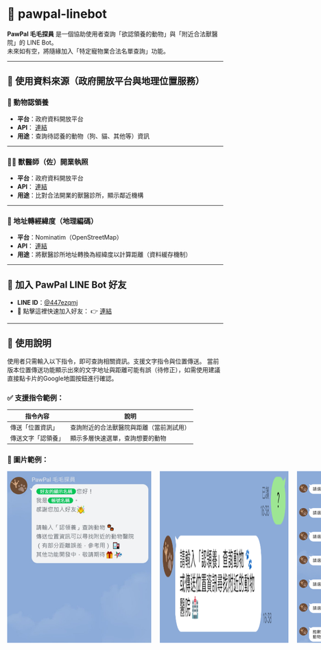 # 🐾 pawpal-linebot

**PawPal 毛毛探員** 是一個協助使用者查詢「欲認領養的動物」與「附近合法獸醫院」的 LINE Bot。  
未來如有空，將隨緣加入「特定寵物業合法名單查詢」功能。

---

## 🔗 使用資料來源（政府開放平台與地理位置服務）

### 🐶 動物認領養
- **平台**：政府資料開放平台
- **API**：  [連結](https://data.moa.gov.tw/Service/OpenData/TransService.aspx?UnitId=QcbUEzN6E6DL&IsTransData=1)  
- **用途**：查詢待認養的動物（狗、貓、其他等）資訊

---

### 🧑‍⚕️ 獸醫師（佐）開業執照
- **平台**：政府資料開放平台  
- **API**：  [連結](https://data.moa.gov.tw/Service/OpenData/DataFileService.aspx?UnitId=078&IsTransData=1)  
- **用途**：比對合法開業的獸醫診所，顯示鄰近機構

---

### 📍 地址轉經緯度（地理編碼）
- **平台**：Nominatim（OpenStreetMap）  
- **API**：  [連結](https://nominatim.openstreetmap.org/search)  
- **用途**：將獸醫診所地址轉換為經緯度以計算距離（資料緩存機制）

---

## 🤖 加入 PawPal LINE Bot 好友

- **LINE ID**：[@447ezqmj](https://line.me/R/ti/p/@447ezqmj)  
- 📱 點擊這裡快速加入好友：  👉 [連結](https://line.me/R/ti/p/@447ezqmj)

---

## 📘 使用說明

使用者只需輸入以下指令，即可查詢相關資訊。支援文字指令與位置傳送。
當前版本位置傳送功能顯示出來的文字地址與距離可能有誤（待修正），如需使用建議直接點卡片的Google地圖按鈕進行確認。

### ✅ 支援指令範例：

| 指令內容 | 說明 |
|----------|------|
| 傳送「位置資訊」 | 查詢附近的合法獸醫院與距離（當前測試用） |
| 傳送文字「認領養」 | 顯示多層快速選單，查詢想要的動物 |

### 🔎 圖片範例：
<div style="display: flex; gap: 20px;">
  <img src="./images/example_introduce.jpg" alt="Introduction image" height="400" >
  <img src="./images/example.png" alt="Example image" width="300" >
  <img src="./images/example_animal2.png" alt="Animal image 2" height="400" >
  <img src="./images/example_animal.jpg" alt="Animal image 1" height="400" >
  <img src="./images/example_vet.jpg" alt="Veterinarian image" height="400" >
</div>